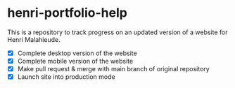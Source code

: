 # henri-portfolio-help
This is a repository to track progress on an updated version of a website for Henri Malahieude.

- [x] Complete desktop version of the website
- [x] Complete mobile version of the website
- [x] Make pull request & merge with main branch of original repository
- [x] Launch site into production mode
